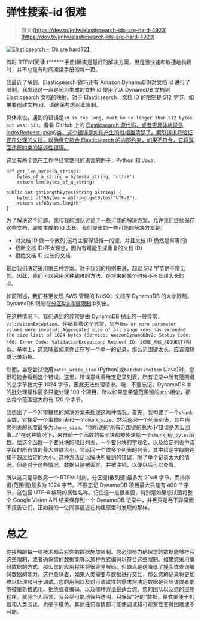 # 弹性搜索-id 很难

> 原文:[https://dev.to/jmlw/elasticsearch-ids-are-hard-4923](https://dev.to/jmlw/elasticsearch-ids-are-hard-4923)

[![Elasticsearch - IDs are hard](../Images/9cf2c87f1a1232536c1489e531c74b67.png)T2】](https://res.cloudinary.com/practicaldev/image/fetch/s--LikRpIpB--/c_limit%2Cf_auto%2Cfl_progressive%2Cq_auto%2Cw_880/https://blog.joshmlwood.com/content/images/2018/07/elasticsearch-2.png)

有时 RTFM(阅读 f******手册)确实是最好的解决方案，但是当快速和敏捷地构建时，并不总是有时间阅读手册的每一页。

我最近了解到，Elasticsearch(碰巧还有 Amazon DynamoDB)对文档 id 进行了限制。我发现这一点是因为生成的文档 id 使用了从 DynamoDB 文档到 Elasticsearch 文档的映射。对于 Elasticsearch，文档 ID 的限制是 512 *字节*。如果要创建文档 id，请确保考虑到此限制。

具体来说，遇到的错误是`id is too long, must be no longer than 512 bytes but was: 513`。看看 GitHub 上的 [Elasticsearch 源代码，或者更具体地说是 IndexRequest.java](https://github.com/elastic/elasticsearch)的[类，这个错误是如何产生的就相当清楚了。索引请求将验证正在处理的文档，以确保它符合 Elasticsearch 的内部约束，如果不符合，它将返回违反约束的描述性错误。](https://github.com/elastic/elasticsearch/blob/d56de9890d895cd3038aa12c6d320512f6e88b9c/server/src/main/java/org/elasticsearch/action/index/IndexRequest.java#L182)

这里有两个我在工作中经常使用的语言的例子，Python 和 Java:

```
def get_len_bytes(a_string):
    bytes_of_a_string = bytes(a_string, 'utf-8')
    return len(bytes_of_a_string)

public int getLengthBytes(String aString) {
    byte[] utf8Bytes = aString.getBytes("UTF-8");
    return utf8Bytes.length;
} 
```

为了解决这个问题，我和我的团队讨论了一些可能的解决方案，允许我们继续保存这些文档，即使生成的 id 太长。我们提出的一些可能的解决方案是:

*   对文档 ID 做一个散列(这将主要保证惟一的键，并且文档 ID 仍然是幂等的)
*   截断文档 ID(不太理想，因为有可能生成重复的文档 ID)
*   拒绝文档 ID 过长的文档

最后我们决定采用第三种方案。对于我们的用例来说，超过 512 字节是不常见的。因此，我们可以采用这种幼稚的方法，在将来的某个时候不再处理太长的 id。

如前所述，我们甚至发现 AWS 管理的 NoSQL 文档库 DynamoDB 的大小限制。DynamoDB 限制在[分区&排序键限制](https://docs.aws.amazon.com/amazondynamodb/latest/developerguide/Limits.html#limits-partition-sort-keys)中列出。

在这种情况下，我们遇到的异常是由 DynamoDB 抛出的一般异常，`ValidationException`。仔细看看这个异常，它与`One or more parameter values were invalid: Aggregated size of all range keys has exceeded the size limit of 1024 bytes (Service: AmazonDynamoDBv2; Status Code: 400; Error Code: ValidationException; Request ID: SOME_AWS_REQUEST)`相似。基本上，这意味着如果你正在写一个单一的记录，那么范围键太长，应该缩短或记录扔掉。

然而，当您尝试使用`batch_write_item` (Python)或`batchWriteItem` (Java)时，您很可能会看到这个错误。这里，错误意味着给定记录列表，所有记录中所有范围键的总字节数大于 1024 字节，因此无法处理请求。哦，不要忘记，DynamoDB 中的批处理操作最多只能处理 100 个项目，所以如果您希望范围键的大小相似，那么每个范围键大约有 120 个字节。

我想出了一个非常糟糕的解决方案来处理这两种情况。首先，我构建了一个`chunk`函数，它接受一个事物列表和一个`chunk_size`，然后返回一个列表列表，其中嵌套列表的长度最多为`chunk_size`。“你所说的‘所有范围键的总大小’错误是怎么回事...?"在这种情况下，来自前一个函数的每个块都被传递给一个`chunk_by_bytes`函数。给这个函数一个要分块的项目列表，一个要分块的字段名，以及给定列表中该字段的所有值的最大串联大小。它返回一个或多个列表的列表，其中给定字段的连接不超过给定的大小。这种方法足以解决所看到的错误，除了单个记录太大的情况。但是对于这些情况，数据只是被丢弃，并被注销，以便以后可以查看。

所以这只是导致另一个 RTFM 时刻。分区键(散列键)最多为 2048 字节，而排序键(范围键)最多为 1024 字节。不要忘记 DynamoDB 项目最大只能有 400 千字节，这包括 UTF-8 编码的属性名称。记住这一点很重要，特别是如果您试图将整个 Google Vision API 结果保存到一个 DynamoDB 记录中，并且只是吞下异常而不报告它们，正如我的一位同事最近在构建原型时发现的那样。

# [](#in-conclusion)总之

你接触的每一项技术都会对你的数据施加限制。您必须努力确保您的数据能够符合这些限制，或者确保您的数据能够以某种方式编码以符合这些限制。如果您采用编码数据的方式，那么您的应用程序将很容易解码。但缺点是这降低了搜索或查询编码数据的能力。这也意味着，如果人类需要与数据进行交互，那么您的记录将更加难以处理和用于调试。您的用例以及对可调试性的需求将决定数据是否应该或者能够被重新格式化、拒绝或者编码，以及哪种方法最适合您、您的团队以及您的应用程序。就我个人而言，我会尽可能地保持透明，只保留“好的”数据，格式要便于机器和人类阅读，也便于模仿。其他任何事情都可能使调试和可观察性变得困难或不可能。